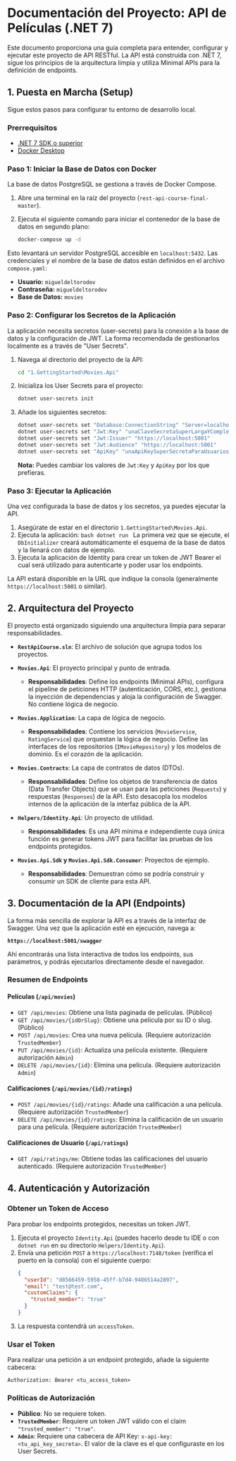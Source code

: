 # Documentación del Proyecto: API de Películas (.NET 7)

Este documento proporciona una guía completa para entender, configurar y ejecutar este proyecto de API RESTful. La API está construida con .NET 7, sigue los principios de la arquitectura limpia y utiliza Minimal APIs para la definición de endpoints.

## 1. Puesta en Marcha (Setup)

Sigue estos pasos para configurar tu entorno de desarrollo local.

### Prerrequisitos

- [.NET 7 SDK o superior](https://dotnet.microsoft.com/en-us/download/dotnet/7.0)
- [Docker Desktop](https://www.docker.com/products/docker-desktop/)

### Paso 1: Iniciar la Base de Datos con Docker

La base de datos PostgreSQL se gestiona a través de Docker Compose.

1.  Abre una terminal en la raíz del proyecto (`rest-api-course-final-master`).
2.  Ejecuta el siguiente comando para iniciar el contenedor de la base de datos en segundo plano:

    ```bash
    docker-compose up -d
    ```

Esto levantará un servidor PostgreSQL accesible en `localhost:5432`. Las credenciales y el nombre de la base de datos están definidos en el archivo `compose.yaml`:

- **Usuario:** `migueldeltorodev`
- **Contraseña:** `migueldeltorodev`
- **Base de Datos:** `movies`

### Paso 2: Configurar los Secretos de la Aplicación

La aplicación necesita secretos (user-secrets) para la conexión a la base de datos y la configuración de JWT. La forma recomendada de gestionarlos localmente es a través de "User Secrets".

1.  Navega al directorio del proyecto de la API:

    ```bash
    cd "1.GettingStarted\Movies.Api"
    ```

2.  Inicializa los User Secrets para el proyecto:

    ```bash
    dotnet user-secrets init
    ```

3.  Añade los siguientes secretos:

    ```bash
    dotnet user-secrets set "Database:ConnectionString" "Server=localhost;Port=5432;Database=movies;User Id=migueldeltorodev;Password=migueldeltorodev;"
    dotnet user-secrets set "Jwt:Key" "unaClaveSecretaSuperLargaYComplejaParaJwt"
    dotnet user-secrets set "Jwt:Issuer" "https://localhost:5001"
    dotnet user-secrets set "Jwt:Audience" "https://localhost:5001"
    dotnet user-secrets set "ApiKey" "unaApiKeySuperSecretaParaUsuariosAdmin"
    ```

    **Nota:** Puedes cambiar los valores de `Jwt:Key` y `ApiKey` por los que prefieras.

### Paso 3: Ejecutar la Aplicación

Una vez configurada la base de datos y los secretos, ya puedes ejecutar la API.

1.  Asegúrate de estar en el directorio `1.GettingStarted\Movies.Api`.
2.  Ejecuta la aplicación:
    `bash
dotnet run
`
    La primera vez que se ejecute, el `DbInitializer` creará automáticamente el esquema de la base de datos y la llenará con datos de ejemplo.
3.  Ejecuta la aplicación de Identity para crear un token de JWT Bearer el cual será utilizado para autenticarte y poder usar los endpoints.

La API estará disponible en la URL que indique la consola (generalmente `https://localhost:5001` o similar).

## 2. Arquitectura del Proyecto

El proyecto está organizado siguiendo una arquitectura limpia para separar responsabilidades.

- **`RestApiCourse.sln`**: El archivo de solución que agrupa todos los proyectos.

- **`Movies.Api`**: El proyecto principal y punto de entrada.

  - **Responsabilidades**: Define los endpoints (Minimal APIs), configura el pipeline de peticiones HTTP (autenticación, CORS, etc.), gestiona la inyección de dependencias y aloja la configuración de Swagger. No contiene lógica de negocio.

- **`Movies.Application`**: La capa de lógica de negocio.

  - **Responsabilidades**: Contiene los servicios (`MovieService`, `RatingService`) que orquestan la lógica de negocio. Define las interfaces de los repositorios (`IMovieRepository`) y los modelos de dominio. Es el corazón de la aplicación.

- **`Movies.Contracts`**: La capa de contratos de datos (DTOs).

  - **Responsabilidades**: Define los objetos de transferencia de datos (Data Transfer Objects) que se usan para las peticiones (`Requests`) y respuestas (`Responses`) de la API. Esto desacopla los modelos internos de la aplicación de la interfaz pública de la API.

- **`Helpers/Identity.Api`**: Un proyecto de utilidad.

  - **Responsabilidades**: Es una API mínima e independiente cuya única función es generar tokens JWT para facilitar las pruebas de los endpoints protegidos.

- **`Movies.Api.Sdk` y `Movies.Api.Sdk.Consumer`**: Proyectos de ejemplo.
  - **Responsabilidades**: Demuestran cómo se podría construir y consumir un SDK de cliente para esta API.

## 3. Documentación de la API (Endpoints)

La forma más sencilla de explorar la API es a través de la interfaz de Swagger. Una vez que la aplicación esté en ejecución, navega a:

**`https://localhost:5001/swagger`**

Ahí encontrarás una lista interactiva de todos los endpoints, sus parámetros, y podrás ejecutarlos directamente desde el navegador.

### Resumen de Endpoints

#### Películas (`/api/movies`)

- `GET /api/movies`: Obtiene una lista paginada de películas. (Público)
- `GET /api/movies/{idOrSlug}`: Obtiene una película por su ID o slug. (Público)
- `POST /api/movies`: Crea una nueva película. (Requiere autorización `TrustedMember`)
- `PUT /api/movies/{id}`: Actualiza una película existente. (Requiere autorización `Admin`)
- `DELETE /api/movies/{id}`: Elimina una película. (Requiere autorización `Admin`)

#### Calificaciones (`/api/movies/{id}/ratings`)

- `POST /api/movies/{id}/ratings`: Añade una calificación a una película. (Requiere autorización `TrustedMember`)
- `DELETE /api/movies/{id}/ratings`: Elimina la calificación de un usuario para una película. (Requiere autorización `TrustedMember`)

#### Calificaciones de Usuario (`/api/ratings`)

- `GET /api/ratings/me`: Obtiene todas las calificaciones del usuario autenticado. (Requiere autorización `TrustedMember`)

## 4. Autenticación y Autorización

### Obtener un Token de Acceso

Para probar los endpoints protegidos, necesitas un token JWT.

1.  Ejecuta el proyecto `Identity.Api` (puedes hacerlo desde tu IDE o con `dotnet run` en su directorio `Helpers/Identity.Api`).
2.  Envía una petición `POST` a `https://localhost:7148/token` (verifica el puerto en la consola) con el siguiente cuerpo:
    ```json
    {
      "userId": "d8566459-5958-45ff-b7d4-9486514a2897",
      "email": "test@test.com",
      "customClaims": {
        "trusted_member": "true"
      }
    }
    ```
3.  La respuesta contendrá un `accessToken`.

### Usar el Token

Para realizar una petición a un endpoint protegido, añade la siguiente cabecera:

`Authorization: Bearer <tu_access_token>`

### Políticas de Autorización

- **Público**: No se requiere token.
- **`TrustedMember`**: Requiere un token JWT válido con el claim `"trusted_member": "true"`.
- **`Admin`**: Requiere una cabecera de API Key: `x-api-key: <tu_api_key_secreta>`. El valor de la clave es el que configuraste en los User Secrets.
